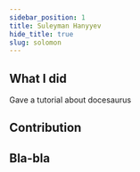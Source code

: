 ```yaml
---
sidebar_position: 1
title: Suleyman Hanyyev
hide_title: true
slug: solomon
---
```




## What I did
Gave a tutorial about docesaurus
## Contribution

## Bla-bla